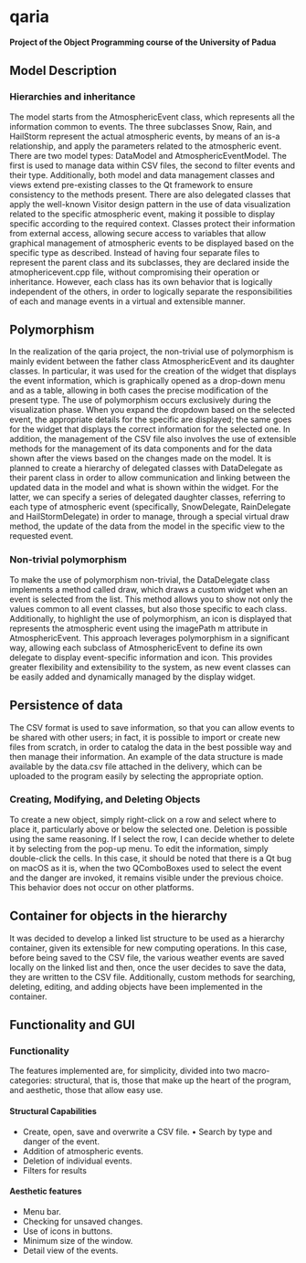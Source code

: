 # **qaria**
**Project of the Object Programming course of the University of Padua**

## Model Description

### Hierarchies and inheritance
The model starts from the AtmosphericEvent class, which represents all the information common to events. The three subclasses Snow, Rain, and HailStorm represent the actual atmospheric events, by means of an is-a relationship, and apply the parameters related to the atmospheric event.
There are two model types: DataModel and AtmosphericEventModel. The first is used to manage data within CSV files, the second to filter events and their type. Additionally, both model and data management classes and views extend pre-existing classes to the Qt framework to ensure consistency to the methods present. There are also delegated classes that apply the well-known Visitor design pattern in the use of data visualization related to the specific atmospheric event, making it possible to display specific according to the required context.
Classes protect their information from external access, allowing secure access to variables that allow graphical management of atmospheric events to be displayed based on the specific type as described.
Instead of having four separate files to represent the parent class and its subclasses, they are declared inside the atmophericevent.cpp file, without compromising their operation or inheritance. However, each class has its own behavior that is logically independent of the others, in order to logically separate the responsibilities of each and manage events in a virtual and extensible manner.

## Polymorphism
In the realization of the qaria project, the non-trivial use of polymorphism is mainly evident between the father class AtmosphericEvent and its daughter classes. In particular, it was used for the creation of the widget that displays the event information, which is graphically opened as a drop-down menu and as a table, allowing in both cases the precise modification of the present type.
The use of polymorphism occurs exclusively during the visualization phase. When you expand the dropdown based on the selected event, the appropriate details for the specific are displayed; the same goes for the widget that displays the correct information for the selected one.
In addition, the management of the CSV file also involves the use of extensible methods for the management of its data components and for the data shown after the views based on the changes made on the model.
It is planned to create a hierarchy of delegated classes with DataDelegate as their parent class in order to allow communication and linking between the updated data in the model and what is shown within the widget. For the latter, we can specify a series of delegated daughter classes, referring to each type of atmospheric event (specifically, SnowDelegate, RainDelegate and HailStormDelegate) in order to manage, through a special virtual draw method, the update of the data from the model in the specific view to the requested event.

### Non-trivial polymorphism
To make the use of polymorphism non-trivial, the DataDelegate class implements a method called draw, which draws a custom widget when an event is selected from the list. This method allows you to show not only the values common to all event classes, but also those specific to each class. Additionally, to highlight the use of polymorphism, an icon is displayed that represents the atmospheric event using the imagePath m attribute in AtmosphericEvent.
This approach leverages polymorphism in a significant way, allowing each subclass of AtmosphericEvent to define its own delegate to display event-specific information and icon. This provides greater flexibility and extensibility to the system, as new event classes can be easily added and dynamically managed by the display widget.

## Persistence of data
The CSV format is used to save information, so that you can allow events to be shared with other users; in fact, it is possible to import or create new files from scratch, in order to catalog the data in the best possible way and then manage their information.
An example of the data structure is made available by the data.csv file attached in the delivery, which can be uploaded to the program easily by selecting the appropriate option.

### Creating, Modifying, and Deleting Objects
To create a new object, simply right-click on a row and select where to place it, particularly above or below the selected one.
Deletion is possible using the same reasoning. If I select the row, I can decide whether to delete it by selecting from the pop-up menu.
To edit the information, simply double-click the cells. In this case, it should be noted that there is a Qt bug on macOS as it is, when the two QComboBoxes used to select the event and the danger are invoked, it remains visible under the previous choice. This behavior does not occur on other platforms.

## Container for objects in the hierarchy
It was decided to develop a linked list structure to be used as a hierarchy container, given its extensible for new computing operations. In this case, before being saved to the CSV file, the various weather events are saved locally on the linked list and then, once the user decides to save the data, they are written to the CSV file. Additionally, custom methods for searching, deleting, editing, and adding objects have been implemented in the container.

## Functionality and GUI

### Functionality
The features implemented are, for simplicity, divided into two macro-categories: structural, that is, those that make up the heart of the program, and aesthetic, those that allow easy use.

#### Structural Capabilities
- Create, open, save and overwrite a CSV file. • Search by type and danger of the event.
- Addition of atmospheric events.
- Deletion of individual events.
- Filters for results

#### Aesthetic features
- Menu bar.
- Checking for unsaved changes.
- Use of icons in buttons.
- Minimum size of the window.
- Detail view of the events.

